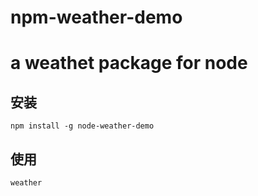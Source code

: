 # npm-weather-demo
# a weathet package for node

## 安装
```
npm install -g node-weather-demo
```
## 使用
```
weather
```